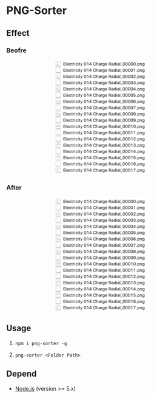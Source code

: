 # PNG-Sorter

## Effect

### Beofre

<p align="center">
    <img src="./README/1.png" width="250px">
</p>

### After

<p align="center">
    <img src="./README/1.png" width="250px">
</p>

## Usage

1. `npm i png-sorter -g`

2. `png-sorter <Folder Path>`

## Depend

* [Node.js](https://nodejs.org/en/) (version >= 5.x)
